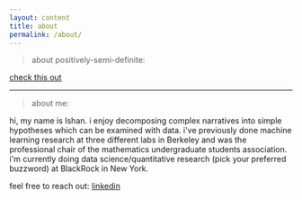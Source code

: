 ```yaml
---
layout: content
title: about
permalink: /about/
---
```


> about positively-semi-definite:

[check this out](http://positivelysemidefinite.com/2020/05/about-psd.html)

---

> about me: 

hi, my name is Ishan. i enjoy decomposing complex narratives into simple hypotheses which can be examined with data. i've previously done machine learning research at three different labs in Berkeley and was the professional chair of the mathematics undergraduate students association. i'm currently doing data science/quantitative research (pick your preferred buzzword) at BlackRock in New York. 

feel free to reach out: [linkedin](https://www.linkedin.com/in/ishan-dikshit-696402140/)
